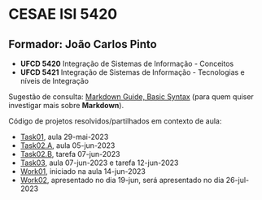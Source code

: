 # CESAE ISI 5420 
 
## Formador: João Carlos Pinto 
 
- **UFCD 5420** Integração de Sistemas de Informação - Conceitos 
- **UFCD 5421** Integração de Sistemas de Informação - Tecnologias e níveis de Integração 
 
Sugestão de consulta: [Markdown Guide, Basic Syntax](https://www.markdownguide.org/basic-syntax) (para quem quiser investigar mais sobre **Markdown**). 
 
Código de projetos resolvidos/partilhados em contexto de aula:  
  
- [Task01](Task01/), aula 29-mai-2023 
- [Task02.A](Task02.A/), aula 05-jun-2023 
- [Task02.B](Task02.B/), tarefa 07-jun-2023 
- [Task03](Task03/), aula 07-jun-2023 e tarefa 12-jun-2023 
- [Work01](Work01/), iniciado na aula 14-jun-2023 
- [Work02](Work02/), apresentado no dia 19-jun, será apresentado no dia 26-jul-2023 
 
 